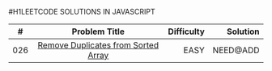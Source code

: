 #H1LEETCODE SOLUTIONS IN JAVASCRIPT

| #   | Problem Title        | Difficulty| Solution  |
|---- |:--------------------:| ---------:| ---------:|
| 026 | [Remove Duplicates from Sorted Array](https://leetcode.com/problems/remove-duplicates-from-sorted-array/) | EASY | NEED@ADD|
